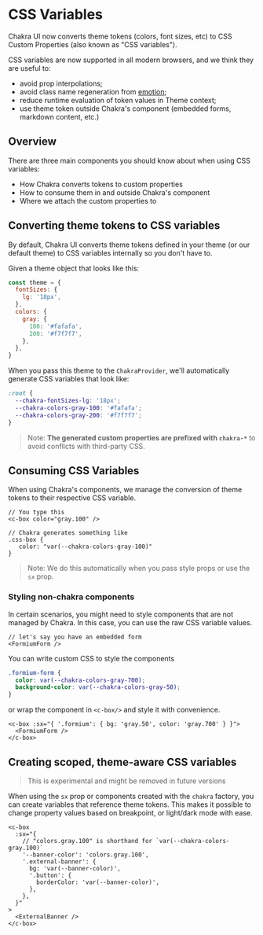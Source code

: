 # CSS Variables

Chakra UI now converts theme tokens (colors, font sizes, etc) to CSS Custom
Properties (also known as "CSS variables").

CSS variables are now supported in all modern browsers, and we think they are
useful to:

- avoid prop interpolations;
- avoid class name regeneration from
  [emotion](https://emotion.sh/docs/introduction);
- reduce runtime evaluation of token values in Theme context;
- use theme token outside Chakra's component (embedded forms, markdown content,
  etc.)

## Overview

There are three main components you should know about when using CSS variables:

- How Chakra converts tokens to custom properties
- How to consume them in and outside Chakra's component
- Where we attach the custom properties to

## Converting theme tokens to CSS variables

By default, Chakra UI converts theme tokens defined in your theme (or our
default theme) to CSS variables internally so you don't have to.

Given a theme object that looks like this:

```js
const theme = {
  fontSizes: {
    lg: '18px',
  },
  colors: {
    gray: {
      100: '#fafafa',
      200: '#f7f7f7',
    },
  },
}
```

When you pass this theme to the `ChakraProvider`, we'll automatically generate
CSS variables that look like:

```css
:root {
  --chakra-fontSizes-lg: '18px';
  --chakra-colors-gray-100: '#fafafa';
  --chakra-colors-gray-200: '#f7f7f7';
}
```

> Note: **The generated custom properties are prefixed with `chakra-*`** to
> avoid conflicts with third-party CSS.

## Consuming CSS Variables

When using Chakra's components, we manage the conversion of theme tokens to
their respective CSS variable.

```vue
// You type this
<c-box color="gray.100" />

// Chakra generates something like
.css-box {
   color: "var(--chakra-colors-gray-100)"
}
```

> Note: We do this automatically when you pass style props or use the `sx` prop.

### Styling non-chakra components

In certain scenarios, you might need to style components that are not managed by
Chakra. In this case, you can use the raw CSS variable values.

```vue
// let's say you have an embedded form
<FormiumForm />
```

You can write custom CSS to style the components

```css
.formium-form {
  color: var(--chakra-colors-gray-700);
  background-color: var(--chakra-colors-gray-50);
}
```

or wrap the component in `<c-box/>` and style it with convenience.

```vue
<c-box :sx="{ '.formium': { bg: 'gray.50', color: 'gray.700' } }">
  <FormiumForm />
</c-box>
```

## Creating scoped, theme-aware CSS variables

> This is experimental and might be removed in future versions

When using the `sx` prop or components created with the `chakra` factory, 
you can create variables that reference theme tokens. This makes it possible to change property values
based on breakpoint, or light/dark mode with ease.

```vue
<c-box
  :sx="{
    // "colors.gray.100" is shorthand for `var(--chakra-colors-gray.100)`
    '--banner-color': 'colors.gray.100',
    '.external-banner': {
      bg: 'var(--banner-color)',
      '.button': {
        borderColor: 'var(--banner-color)',
      },
    },
  }"
>
  <ExternalBanner />
</c-box>
```